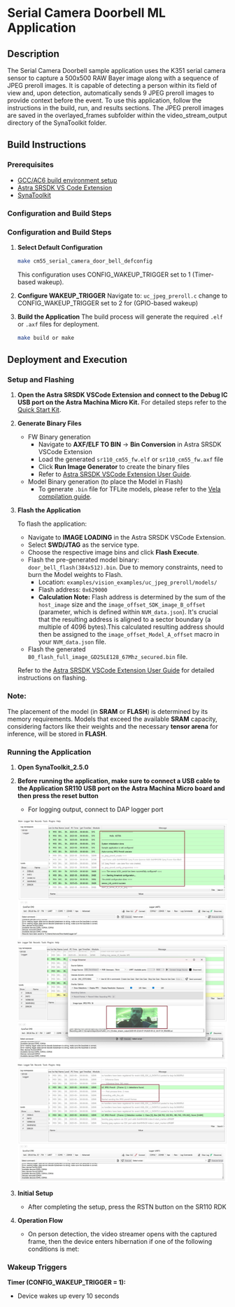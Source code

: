 # Serial Camera Doorbell ML Application

## Description

The Serial Camera Doorbell sample application uses the K351 serial camera sensor to capture a 500x500 RAW Bayer image along with a sequence of JPEG preroll images. It is capable of detecting a person within its field of view and, upon detection, automatically sends 9 JPEG preroll images to provide context before the event. To use this application, follow the instructions in the build, run, and results sections. The JPEG preroll images are saved in the overlayed_frames subfolder within the video_stream_output directory of the SynaToolkit folder.

## Build Instructions

### Prerequisites
- [GCC/AC6 build environment setup](../developer_guide/build_env.rst)
- [Astra SRSDK VS Code Extension](../developer_guide/SRSDK_VSCode_Extension_Userguide.rst)
- [SynaToolkit](../subject/toolkit/toolkit.rst)


### Configuration and Build Steps

### Configuration and Build Steps

1. **Select Default Configuration**
   ```bash
   make cm55_serial_camera_door_bell_defconfig
   ```
   This configuration uses CONFIG_WAKEUP_TRIGGER set to 1 (Timer-based wakeup).

2. **Configure WAKEUP_TRIGGER**
   Navigate to: `uc_jpeg_preroll.c` change to CONFIG_WAKEUP_TRIGGER set to 2 for (GPIO-based wakeup)
 
3. **Build the Application**
   The build process will generate the required `.elf` or `.axf` files for deployment.
   ```bash
   make build or make
   ```

## Deployment and Execution

### Setup and Flashing

1. **Open the Astra SRSDK VSCode Extension and connect to the Debug IC USB port on the Astra Machina Micro Kit.**
   For detailed steps refer to the [Quick Start Kit](../quickstart/Astra_SRSDK_Quick_Start_Guide.rst).

2. **Generate Binary Files**
   - FW Binary generation
      - Navigate to **AXF/ELF TO BIN** → **Bin Conversion** in Astra SRSDK VSCode Extension
      - Load the generated `sr110_cm55_fw.elf` or `sr110_cm55_fw.axf` file
      - Click **Run Image Generator** to create the binary files
      - Refer to [Astra SRSDK VSCode Extension User Guide](../developer_guide/SRSDK_VSCode_Extension_Userguide.rst).
   - Model Binary generation (to place the Model in Flash)
      - To generate `.bin` file for TFLite models, please refer to the [Vela compilation guide](Astra_SRSDK_vela_compilation_tflite_model.md).

3. **Flash the Application**

   To flash the application:

   * Navigate to **IMAGE LOADING** in the Astra SRSDK VSCode Extension.
   * Select **SWD/JTAG** as the service type.
   * Choose the respective image bins and click **Flash Execute**.
   * Flash the pre-generated model binary: `door_bell_flash(384x512).bin`. Due to memory constraints, need to burn the Model weights to Flash. 
     - Location: `examples/vision_examples/uc_jpeg_preroll/models/`
     - Flash address: `0x629000`
     - **Calculation Note:** Flash address is determined by the sum of the `host_image` size and the `image_offset_SDK_image_B_offset` (parameter, which is defined within `NVM_data.json`). It's crucial that the resulting address is aligned to a sector boundary (a multiple of 4096 bytes).This calculated resulting address should then be assigned to the `image_offset_Model_A_offset` macro in your `NVM_data.json` file.
   - Flash the generated `B0_flash_full_image_GD25LE128_67Mhz_secured.bin` file.

   Refer to the [Astra SRSDK VSCode Extension User Guide](../developer_guide/SRSDK_VSCode_Extension_Userguide.rst) for detailed instructions on flashing. 

### Note:

The placement of the model (in **SRAM** or **FLASH**) is determined by its memory requirements. Models that exceed the available **SRAM** capacity, considering factors like their weights and the necessary **tensor arena** for inference, will be stored in **FLASH**.

### Running the Application 
 
1. **Open SynaToolkit_2.5.0**

2. **Before running the application, make sure to connect a USB cable to the Application SR110 USB port on the Astra Machina Micro board and then press the reset button**
   - For logging output, connect to DAP logger port 

   ![Door bell logs](../_static/Assets/Images/user_guide/jpeg_preroll/image_3.jpg) 
   ![video stream output](../_static/Assets/Images/user_guide/jpeg_preroll/image_4.jpg)
   ![video stream output](../_static/Assets/Images/user_guide/jpeg_preroll/image_5.jpg)

3. **Initial Setup**
   - After completing the setup, press the RSTN button on the SR110 RDK

4. **Operation Flow**
   - On person detection, the video streamer opens with the captured frame, then the device enters hibernation if one of the following conditions is met:

### Wakeup Triggers

**Timer (CONFIG_WAKEUP_TRIGGER = 1):**
- Device wakes up every 10 seconds
